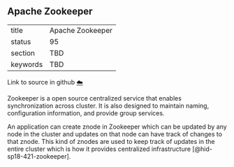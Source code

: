 ## Apache Zookeeper


|          |                  |
| -------- | ---------------- |
| title    | Apache Zookeeper |
| status   | 95               |
| section  | TBD              |
| keywords | TBD              |

Link to source in github [:cloud:](https://github.com/cloudmesh/technologies/blob/master/chapters/incomming/abstract-ApacheZookeeper.md)



Zookeeper is a open source centralized service that enables
synchronization across cluster. It is also designed to maintain naming,
configuration information, and provide group services.

An application can create znode in Zookeeper which can be updated by any
node in the cluster and updates on that node can have track of changes
to that znode. This kind of znodes are used to keep track of updates in
the entire cluster which is how it provides centralized
infrastructure [@hid-sp18-421-zookeeper].
